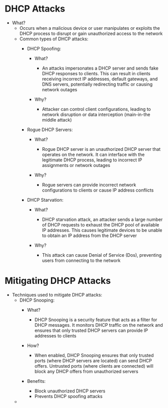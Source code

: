 # DHCP Attacks
- What?
	- Occurs when a malicious device or user manipulates or exploits the DHCP process to disrupt or gain unauthorized access to the network
	- Common types of DHCP attacks:
		- DHCP Spoofing:
			- What?
				- An attacks impersonates a DHCP server and sends fake DHCP responses to clients. This can result in clients receiving incorrect IP addresses, default gateways, and DNS servers, potentially redirecting traffic or causing network outages
				
			- Why?
				- Attacker can control client configurations, leading to network disruption or data interception (main-in-the middle attack)
				
		- Rogue DHCP Servers:
			- What?
				- Rogue DHCP server is an unauthorized DHCP server that operates on the network. It can interface with the legitimate DHCP process, leading to incorrect IP assignments or network outages
				
			- Why?
				- Rogue servers can provide incorrect network configurations to clients or cause IP address conflicts
				
		- DHCP Starvation:
			- What?
				- DHCP starvation attack, an attacker sends a large number of DHCP requests to exhaust the DHCP pool of available IP addresses. This causes legitimate devices to be unable to obtain an IP address from the DHCP server
				
			- Why?
				- This attack can cause Denial of Service (Dos), preventing users from connecting to the network

# Mitigating DHCP Attacks
- Techniques used to mitigate DHCP attacks:
	- DHCP Snooping:
		- What?
			- DHCP Snooping is a security feature that acts as a filter for DHCP messages. It monitors DHCP traffic on the network and ensures that only trusted DHCP servers can provide IP addresses to clients
			
		- How?
			- When enabled, DHCP Snooping ensures that only trusted ports (where DHCP servers are located) can send DHCP offers. Untrusted ports (where clients are connected) will block any DHCP offers from unauthorized servers
			
		- Benefits:
			- Block unauthorized DHCP servers
			- Prevents DHCP spoofing attacks
	- 